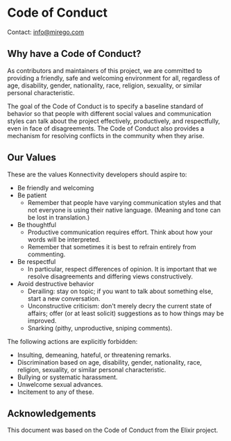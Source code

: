 # Code of Conduct

Contact: info@mirego.com

## Why have a Code of Conduct?

As contributors and maintainers of this project, we are committed to providing a friendly, safe and welcoming environment for all, regardless of age, disability, gender, nationality, race, religion, sexuality, or similar personal characteristic.

The goal of the Code of Conduct is to specify a baseline standard of behavior so that people with different social values and communication styles can talk about the project effectively, productively, and respectfully, even in face of disagreements. The Code of Conduct also provides a mechanism for resolving conflicts in the community when they arise.

## Our Values

These are the values Konnectivity developers should aspire to:

- Be friendly and welcoming
- Be patient
  - Remember that people have varying communication styles and that not everyone is using their native language. (Meaning and tone can be lost in translation.)
- Be thoughtful
  - Productive communication requires effort. Think about how your words will be interpreted.
  - Remember that sometimes it is best to refrain entirely from commenting.
- Be respectful
  - In particular, respect differences of opinion. It is important that we resolve disagreements and differing views constructively.
- Avoid destructive behavior
  - Derailing: stay on topic; if you want to talk about something else, start a new conversation.
  - Unconstructive criticism: don't merely decry the current state of affairs; offer (or at least solicit) suggestions as to how things may be improved.
  - Snarking (pithy, unproductive, sniping comments).

The following actions are explicitly forbidden:

- Insulting, demeaning, hateful, or threatening remarks.
- Discrimination based on age, disability, gender, nationality, race, religion, sexuality, or similar personal characteristic.
- Bullying or systematic harassment.
- Unwelcome sexual advances.
- Incitement to any of these.

## Acknowledgements

This document was based on the Code of Conduct from the Elixir project.
